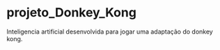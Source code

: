 # projeto_Donkey_Kong
Inteligencia artificial desenvolvida para jogar uma adaptação do donkey kong.
